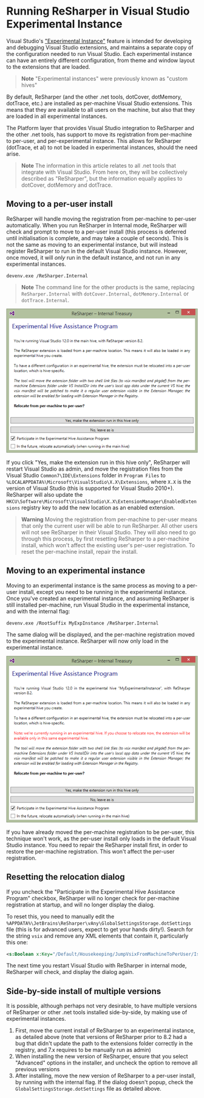 # Running ReSharper in Visual Studio Experimental Instance

Visual Studio's ["Experimental Instance"](http://msdn.microsoft.com/en-us/library/bb166560.aspx) feature is intended for developing and debugging Visual Studio extensions, and maintains a separate copy of the configuration needed to run Visual Studio. Each experimental instance can have an entirely different configuration, from theme and window layout to the extensions that are loaded.

>**Note** "Experimental instances" were previously known as "custom hives"

By default, ReSharper (and the other .net tools, dotCover, dotMemory, dotTrace, etc.) are installed as per-machine Visual Studio extensions. This means that they are available to all users on the machine, but also that they are loaded in all experimental instances.

The Platform layer that provides Visual Studio integration to ReSharper and the other .net tools, has support to move its registration from per-machine to per-user, and per-experimental instance. This allows for ReSharper (dotTrace, et al) to not be loaded in experimental instances, should the need arise.

>**Note** The information in this article relates to all .net tools that integrate with Visual Studio. From here on, they will be collectively described as "ReSharper", but the information equally applies to dotCover, dotMemory and dotTrace.

## Moving to a per-user install

ReSharper will handle moving the registration from per-machine to per-user automatically. When you run ReSharper in Internal mode, ReSharper will check and prompt to move to a per-user install (this process is deferred until initialisation is complete, and may take a couple of seconds). This is not the same as moving to an experimental instance, but will instead register ReSharper to run in the default Visual Studio instance. However, once moved, it will *only* run in the default instance, and not run in any experimental instances.

    devenv.exe /ReSharper.Internal

>**Note** The command line for the other products is the same, replacing `ReSharper.Internal` with `dotCover.Internal`, `dotMemory.Internal` or `dotTrace.Internal`.

![Dialog offering to relocate to a per-user registration](relocate_to_per_user.png)

If you click "Yes, make the extension run in this hive only", ReSharper will restart Visual Studio as admin, and move the registration files from the Visual Studio `Common7\IDE\Extensions` folder in `Program Files` to `%LOCALAPPDATA%\Microsoft\VisualStudio\X.X\Extensions`, where `X.X` is the version of Visual Studio (this is supported for Visual Studio 2010+). ReSharper will also update the `HKCU\Software\Microsoft\VisualStudio\X.X\ExtensionManager\EnabledExtensions` registry key to add the new location as an enabled extension.

>**Warning** Moving the registration from per-machine to per-user means that only the current user will be able to run ReSharper. All other users will not see ReSharper in their Visual Studio. They will also need to go through this process, by first resetting ReSharper to a per-machine install, which won't affect the existing user's per-user registration. To reset the per-machine install, repair the install.

## Moving to an experimental instance

Moving to an experimental instance is the same process as moving to a per-user install, except you need to be running in the experimental instance. Once you've created an experimental instance, and assuming ReSharper is still installed per-machine, run Visual Studio in the experimental instance, and with the internal flag:

    devenv.exe /RootSuffix MyExpInstance /ReSharper.Internal

The same dialog will be displayed, and the per-machine registration moved to the experimental instance. ReSharper will now only load in the experimental instance.

![Dialog offering to relocate to an experimental instance](relocate_to_custom_hive.png)

If you have already moved the per-machine registration to be per-user, this technique won't work, as the per-user install only loads in the default Visual Studio instance. You need to repair the ReSharper install first, in order to restore the per-machine registration. This won't affect the per-user registration.

## Resetting the relocation dialog

If you uncheck the "Participate in the Experimental Hive Assistance Program" checkbox, ReSharper will no longer check for per-machine registration at startup, and will no longer display the dialog.

To reset this, you need to manually edit the `%APPDATA%\JetBrains\ReSharper\vAny\GlobalSettingsStorage.dotSettings` file (this is for advanced users, expect to get your hands dirty!). Search for the string `vsix` and remove any XML elements that contain it, particularly this one:

```xml
<s:Boolean x:Key="/Default/Housekeeping/JumpVsixFromMachineToPerUser/IsEnabled/@EntryValue">False</s:Boolean>
```

The next time you restart Visual Studio with ReSharper in internal mode, ReSharper will check, and display the dialog again.

## Side-by-side install of multiple versions

It is possible, although perhaps not very desirable, to have multiple versions of ReSharper or other .net tools installed side-by-side, by making use of experimental instances.

1. First, move the current install of ReSharper to an experimental instance, as detailed above (note that versions of ReSharper prior to 8.2 had a bug that didn't update the path to the extensions folder correctly in the registry, and 7.x requires to be manually run as admin)
1. When installing the new version of ReSharper, ensure that you select "Advanced" options in the installer, and uncheck the option to remove all previous versions
1. After installing, move the new version of ReSharper to a per-user install, by running with the internal flag. If the dialog doesn't popup, check the `GlobalSettingsStorage.dotSettings` file as detailed above.

